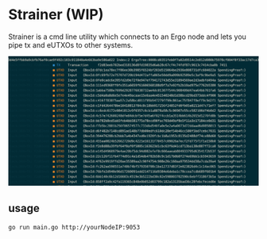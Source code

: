 # Strainer (WIP)

Strainer is a cmd line utility which connects to an Ergo node and lets you pipe tx and eUTXOs to other systems.

![](https://raw.githubusercontent.com/dav009/strainer/master/sample.png)

## usage

```bash
go run main.go http://yourNodeIP:9053
```

